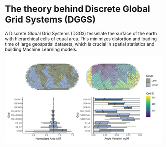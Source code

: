 # The theory behind Discrete Global Grid Systems (DGGS)

A Discrete Global Grid Systems (DGGS) tessellate the surface of the earth with hierarchical cells of equal area.
This minimizes distortion and loading time of large geospatial datasets, which is crucial in spatial statistics and building Machine Learning models.


![](assets/dggs-distortion.png)
